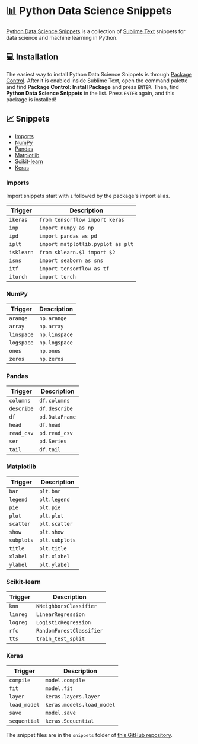 # 📊 Python Data Science Snippets

[Python Data Science Snippets](https://github.com/futureprogrammer360/Python-Data-Science-Snippets) is a collection of [Sublime Text](https://www.sublimetext.com/) snippets for data science and machine learning in Python.

## 💻 Installation

The easiest way to install Python Data Science Snippets is through [Package Control](https://packagecontrol.io/packages/Python%20Data%20Science%20Snippets). After it is enabled inside Sublime Text, open the command palette and find **Package Control: Install Package** and press `ENTER`. Then, find **Python Data Science Snippets** in the list. Press `ENTER` again, and this package is installed!

## 📈 Snippets

* [Imports](#imports)
* [NumPy](#numpy)
* [Pandas](#pandas)
* [Matplotlib](#matplotlib)
* [Scikit-learn](#scikit-learn)
* [Keras](#keras)

### Imports

Import snippets start with `i` followed by the package's import alias.

| Trigger    | Description                       |
|------------|-----------------------------------|
| `ikeras`   | `from tensorflow import keras`    |
| `inp`      | `import numpy as np`              |
| `ipd`      | `import pandas as pd`             |
| `iplt`     | `import matplotlib.pyplot as plt` |
| `isklearn` | `from sklearn.$1 import $2`       |
| `isns`     | `import seaborn as sns`           |
| `itf`      | `import tensorflow as tf`         |
| `itorch`   | `import torch`                    |

### NumPy

| Trigger    | Description    |
|------------|----------------|
| `arange`   | `np.arange`    |
| `array`    | `np.array`     |
| `linspace` | `np.linspace`  |
| `logspace` | `np.logspace`  |
| `ones`     | `np.ones`      |
| `zeros`    | `np.zeros`     |

### Pandas

| Trigger    | Description    |
|------------|----------------|
| `columns`  | `df.columns`   |
| `describe` | `df.describe`  |
| `df`       | `pd.DataFrame` |
| `head`     | `df.head`      |
| `read_csv` | `pd.read_csv`  |
| `ser`      | `pd.Series`    |
| `tail`     | `df.tail`      |

### Matplotlib

| Trigger    | Description    |
|------------|----------------|
| `bar`      | `plt.bar`      |
| `legend`   | `plt.legend`   |
| `pie`      | `plt.pie`      |
| `plot`     | `plt.plot`     |
| `scatter`  | `plt.scatter`  |
| `show`     | `plt.show`     |
| `subplots` | `plt.subplots` |
| `title`    | `plt.title`    |
| `xlabel`   | `plt.xlabel`   |
| `ylabel`   | `plt.ylabel`   |

### Scikit-learn

| Trigger  | Description              |
|----------|--------------------------|
| `knn`    | `KNeighborsClassifier`   |
| `linreg` | `LinearRegression`       |
| `logreg` | `LogisticRegression`     |
| `rfc`    | `RandomForestClassifier` |
| `tts`    | `train_test_split`       |

### Keras

| Trigger      | Description               |
|--------------|---------------------------|
| `compile`    | `model.compile`           |
| `fit`        | `model.fit`               |
| `layer`      | `keras.layers.layer`      |
| `load_model` | `keras.models.load_model` |
| `save`       | `model.save`              |
| `sequential` | `keras.Sequential`        |

The snippet files are in the `snippets` folder of [this GitHub repository](https://github.com/futureprogrammer360/Python-Data-Science-Snippets).
